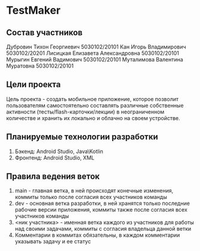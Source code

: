 # TestMaker
## Состав участников
Дубровин Тихон Георгиевич 5030102/20101
Кан Игорь Владимирович 5030102/20201
Лисицкая Елизавета Александровна 5030102/20101
Мурыгин Евгений Вадимович 5030102/20101
Муталимова Валентина Муратовна 5030102/20101
## Цели проекта
Цель проекта - создать мобильное приложение, которое позволит пользователям самостоятельно составлять различные собственные активности (тесты/flash-карточки/лекции) в неограниченном количестве и хранить их локально и облачно на своем устройстве.
## Планируемые технологии разработки
1. Бэкенд: Android Studio, Java\Kotlin
2. Фронтенд: Android Studio, XML
## Правила ведения веток
1. main - главная ветка, в ней происходят конечные изменения, коммиты только после согласия всех участников команды
2. dev - основная ветка разработки, в ней хранятся только последние рабочие версии приложения, коммиты также после согласия всех участников команды
3. <ник участника> - именная ветка каждого из участников для работы над своими задачами, коммиты с согласия владельца данной ветки
4. Комментарии в коммитах обязательны, в каждом комментарии указывать задачу и ее статус
